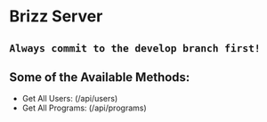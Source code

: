 # Brizz Server

## ```Always commit to the develop branch first!```

## Some of the Available Methods:
- Get All Users: (/api/users)
- Get All Programs: (/api/programs)
